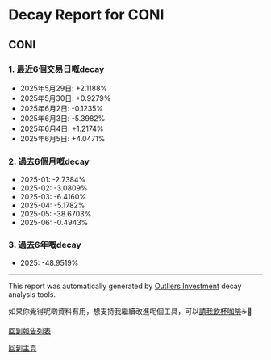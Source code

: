 # Decay Report for CONI

## CONI

### 1. 最近6個交易日嘅decay

- 2025年5月29日: +2.1188%
- 2025年5月30日: +0.9279%
- 2025年6月2日: -0.1235%
- 2025年6月3日: -5.3982%
- 2025年6月4日: +1.2174%
- 2025年6月5日: +4.0471%

### 2. 過去6個月嘅decay

- 2025-01: -2.7384%
- 2025-02: -3.0809%
- 2025-03: -6.4160%
- 2025-04: -5.1782%
- 2025-05: -38.6703%
- 2025-06: -0.4943%

### 3. 過去6年嘅decay

- 2025: -48.9519%

------------------------------
This report was automatically generated by [Outliers Investment](https://outliersecon.github.io/Outliers-Investment/) decay analysis tools.

如果你覺得呢啲資料有用，想支持我繼續改進呢個工具，可以[請我飲杯咖啡](https://buymeacoffee.com/outliersecon)☕🙏

[回到報告列表](https://outliersecon.github.io/Outliers-Investment/reports/reports_public)

[回到主頁](https://outliersecon.github.io/Outliers-Investment/)